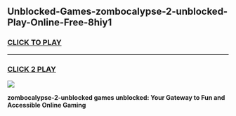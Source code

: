 
## Unblocked-Games-zombocalypse-2-unblocked-Play-Online-Free-8hiy1
<h3>
<a href="https://premium76.site?title=zombocalypse-2-unblocked&ref=26A">CLICK TO PLAY</a></h3>
<hr>

<h3>
<a href="https://premium76.site?title=zombocalypse-2-unblocked&ref=26A">CLICK 2 PLAY</a>
  
</h3>

<a href="https://premium76.site?title=zombocalypse-2-unblocked&ref=26A"><img src="https://clearcache.store/games.png"></a>


**zombocalypse-2-unblocked games unblocked: Your Gateway to Fun and Accessible Online Gaming**
